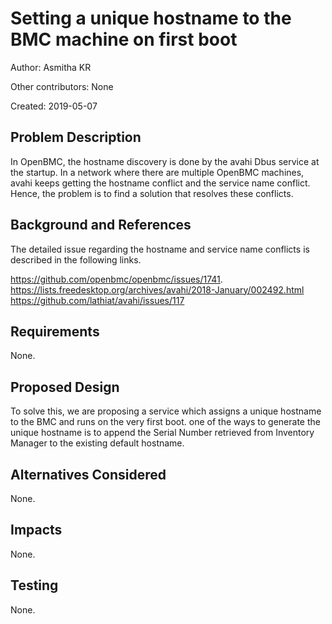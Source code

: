 # Setting a unique hostname to the BMC machine on first boot

Author: Asmitha KR

Other contributors: None

Created: 2019-05-07

## Problem Description

In OpenBMC, the hostname discovery is done by the avahi Dbus service at the
startup. In a network where there are multiple OpenBMC machines, avahi keeps
getting the hostname conflict and the service name conflict. Hence, the problem
is to find a solution that resolves these conflicts.

## Background and References

The detailed issue regarding the hostname and service name conflicts is
described in the following links.

https://github.com/openbmc/openbmc/issues/1741.
https://lists.freedesktop.org/archives/avahi/2018-January/002492.html
https://github.com/lathiat/avahi/issues/117

## Requirements

None.

## Proposed Design

To solve this, we are proposing a service which assigns a unique hostname to the
BMC and runs on the very first boot. one of the ways to generate the unique
hostname is to append the Serial Number retrieved from Inventory Manager to the
existing default hostname.

## Alternatives Considered

None.

## Impacts

None.

## Testing

None.
